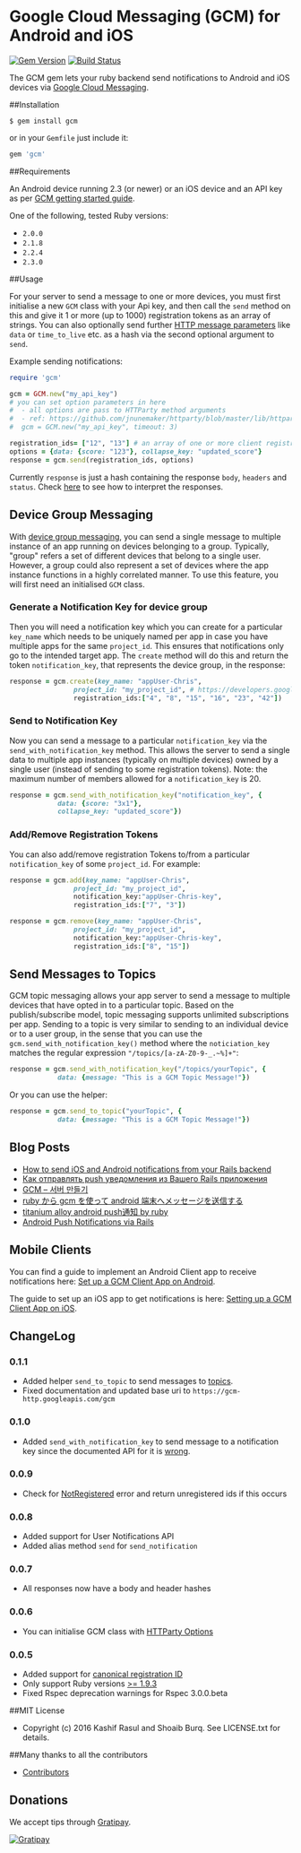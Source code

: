 # Google Cloud Messaging (GCM) for Android and iOS
[![Gem Version](https://badge.fury.io/rb/gcm.svg)](http://badge.fury.io/rb/gcm) [![Build Status](https://secure.travis-ci.org/spacialdb/gcm.png?branch=master)](http://travis-ci.org/spacialdb/gcm)

The GCM gem lets your ruby backend send notifications to Android and iOS devices via [
Google Cloud Messaging](https://developers.google.com/cloud-messaging/gcm).

##Installation

    $ gem install gcm

or in your `Gemfile` just include it:

```ruby
gem 'gcm'
```

##Requirements

An Android device running 2.3 (or newer) or an iOS device and an API key as per [GCM getting started guide](https://developers.google.com/cloud-messaging/android/start).

One of the following, tested Ruby versions:

* `2.0.0`
* `2.1.8`
* `2.2.4`
* `2.3.0`

##Usage

For your server to send a message to one or more devices, you must first initialise a new `GCM` class with your Api key, and then call the `send` method on this and give it 1 or more (up to 1000) registration tokens as an array of strings. You can also optionally send further [HTTP message parameters](https://developers.google.com/cloud-messaging/http-server-ref) like `data` or `time_to_live` etc. as a hash via the second optional argument to `send`.

Example sending notifications:

```ruby
require 'gcm'

gcm = GCM.new("my_api_key")
# you can set option parameters in here
#  - all options are pass to HTTParty method arguments
#  - ref: https://github.com/jnunemaker/httparty/blob/master/lib/httparty.rb#L29-L60
#  gcm = GCM.new("my_api_key", timeout: 3)

registration_ids= ["12", "13"] # an array of one or more client registration tokens
options = {data: {score: "123"}, collapse_key: "updated_score"}
response = gcm.send(registration_ids, options)
```

Currently `response` is just a hash containing the response `body`, `headers` and `status`. Check [here](https://developers.google.com/cloud-messaging/http#response) to see how to interpret the responses.

## Device Group Messaging

With [device group messaging](https://developers.google.com/cloud-messaging/notifications), you can send a single message to multiple instance of an app running on devices belonging to a group. Typically, "group" refers a set of different devices that belong to a single user. However, a group could also represent a set of devices where the app instance functions in a highly correlated manner. To use this feature, you will first need an initialised `GCM` class.

### Generate a Notification Key for device group
Then you will need a notification key which you can create for a particular `key_name` which needs to be uniquely named per app in case you have multiple apps for the same `project_id`.  This ensures that notifications only go to the intended target app. The `create` method will do this and return the token `notification_key`, that represents the device group, in the response:

```ruby
response = gcm.create(key_name: "appUser-Chris",
                project_id: "my_project_id", # https://developers.google.com/cloud-messaging/gcm#senderid
                registration_ids:["4", "8", "15", "16", "23", "42"])
```

### Send to Notification Key
Now you can send a message to a particular `notification_key` via the `send_with_notification_key` method. This allows the server to send a single data to multiple app instances  (typically on multiple devices) owned by a single user (instead of sending to some registration tokens). Note: the maximum number of members allowed for a `notification_key` is 20.

```ruby
response = gcm.send_with_notification_key("notification_key", {
            data: {score: "3x1"},
            collapse_key: "updated_score"})
```

### Add/Remove Registration Tokens

You can also add/remove registration Tokens to/from a particular `notification_key` of some `project_id`. For example:

```ruby
response = gcm.add(key_name: "appUser-Chris",
                project_id: "my_project_id",
                notification_key:"appUser-Chris-key",
                registration_ids:["7", "3"])

response = gcm.remove(key_name: "appUser-Chris",
                project_id: "my_project_id",
                notification_key:"appUser-Chris-key",
                registration_ids:["8", "15"])
```

## Send Messages to Topics

GCM topic messaging allows your app server to send a message to multiple devices that have opted in to a particular topic. Based on the publish/subscribe model, topic messaging supports unlimited subscriptions per app. Sending to a topic is very similar to sending to an individual device or to a user group, in the sense that you can use the `gcm.send_with_notification_key()` method where the `noticiation_key` matches the regular expression `"/topics/[a-zA-Z0-9-_.~%]+"`:

```ruby
response = gcm.send_with_notification_key("/topics/yourTopic", {
            data: {message: "This is a GCM Topic Message!"})
```

Or you can use the helper:

```ruby
response = gcm.send_to_topic("yourTopic", {
            data: {message: "This is a GCM Topic Message!"})
```

## Blog Posts

* [How to send iOS and Android notifications from your Rails backend](http://juretriglav.si/how-to-send-ios-and-android-notifications-from-your-rails-backend/)
* [Как отправлять push уведомления из Вашего Rails приложения](http://habrahabr.ru/post/214607/)
* [GCM – 서버 만들기](http://susemi99.kr/1023)
* [ruby から gcm を使って android 端末へメッセージを送信する](http://qiita.com/ma2saka/items/5852308b7c2855eef552)
* [titanium alloy android push通知 by ruby](http://shoprev.hatenablog.com/entry/2014/08/30/202531)
* [Android Push Notifications via Rails](http://azukiweb.com/blog/2015/android-push-nots/)

## Mobile Clients

You can find a guide to implement an Android Client app to receive notifications here: [Set up a GCM Client App on Android](https://developers.google.com/cloud-messaging/android/client).

The guide to set up an iOS app to get notifications is here: [Setting up a GCM Client App on iOS](https://developers.google.com/cloud-messaging/ios/client).

## ChangeLog

### 0.1.1

* Added helper `send_to_topic` to send messages to [topics](https://developers.google.com/cloud-messaging/topic-messaging).
* Fixed documentation and updated base uri to `https://gcm-http.googleapis.com/gcm`

### 0.1.0
* Added `send_with_notification_key` to send message to a notification key since the documented API for it is [wrong]( http://stackoverflow.com/questions/19720767/gcm-user-notifications-missing-registration-ids-field/25183892#25183892).

### 0.0.9
* Check for [NotRegistered](http://developer.android.com/google/gcm/adv.html#unreg) error and return unregistered ids if this occurs

### 0.0.8
* Added support for User Notifications API
* Added alias method `send` for `send_notification`

### 0.0.7
* All responses now have a body and header hashes

### 0.0.6
* You can initialise GCM class with [HTTParty Options](https://github.com/jnunemaker/httparty/blob/master/lib/httparty.rb#L41-L69)

### 0.0.5
* Added support for [canonical registration ID](http://developer.android.com/google/gcm/adv.html#canonical)
* Only support Ruby versions [>= 1.9.3](https://www.ruby-lang.org/en/news/2014/01/10/ruby-1-9-3-will-end-on-2015/)
* Fixed Rspec deprecation warnings for Rspec 3.0.0.beta

##MIT License

* Copyright (c) 2016 Kashif Rasul and Shoaib Burq. See LICENSE.txt for details.

##Many thanks to all the contributors

* [Contributors](https://github.com/spacialdb/gcm/contributors)

## Donations
We accept tips through [Gratipay](https://gratipay.com/spacialdb/).

[![Gratipay](https://img.shields.io/gratipay/spacialdb.svg)](https://www.gittip.com/spacialdb/)

